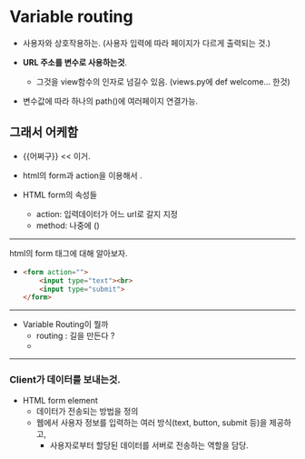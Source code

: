 # Variable routing

- 사용자와 상호작용하는.  (사용자 입력에 따라 페이지가 다르게 출력되는 것.)
- **URL 주소를 변수로 사용하는것**.
  -  그것을 view함수의 인자로 넘길수 있음. (views.py에 def welcome... 한것)

- 변수값에 따라 하나의 path()에 여러페이지 연결가능.

## 그래서 어케함

- {{어쩌구}} << 이거.

- html의 form과 action을 이용해서 .
- HTML form의 속성들
  - action: 입력데이터가 어느 url로 갈지 지정
  - method: 나중에 ()





***

html의 form 태그에 대해 알아보자.

- ```html
  <form action="">
      <input type="text"><br>
      <input type="submit">
  </form>
  ```

***

- Variable Routing이 뭘까
  - routing : 길을 만든다 ? 
  - 

***

### Client가 데이터를 보내는것.

- HTML form element
  - 데이터가 전송되는 방법을 정의
  - 웹에서 사용자 정보를 입력하는 여러 방식(text, button, submit  등)을 제공하고,
    - 사용자로부터 할당된 데이터를 서버로 전송하는 역할을 담당.